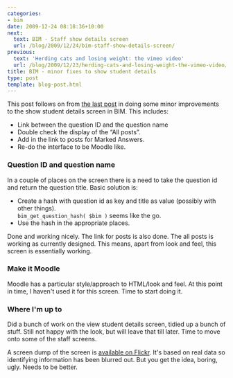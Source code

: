 ```yaml
---
categories:
- bim
date: 2009-12-24 08:18:36+10:00
next:
  text: BIM - Staff show details screen
  url: /blog/2009/12/24/bim-staff-show-details-screen/
previous:
  text: 'Herding cats and losing weight: the vimeo video'
  url: /blog/2009/12/23/herding-cats-and-losing-weight-the-vimeo-video/
title: BIM - minor fixes to show student details
type: post
template: blog-post.html
---
```

This post follows on from [the last post](/blog/2009/12/22/bim-cron-and-view-student-details-screen/) in doing some minor improvements to the show student details screen in BIM. This includes:

- Link between the question ID and the question name
- Double check the display of the “All posts”.
- Add in the link to posts for Marked Answers.
- Re-do the interface to be Moodle like.

### Question ID and question name

In a couple of places on the screen there is a need to take the question id and return the question title. Basic solution is:

- Create a hash with question id as key and title as value (possibly with other things).  
    `bim_get_question_hash( $bim )` seems like the go.
- Use the hash in the appropriate places.

Done and working nicely. The link for posts is also done. The all posts is working as currently designed. This means, apart from look and feel, this screen is essentially working.

### Make it Moodle

Moodle has a particular style/approach to HTML/look and feel. At this point in time, I haven't used it for this screen. Time to start doing it.

### Where I'm up to

Did a bunch of work on the view student details screen, tidied up a bunch of stuff. Still not happy with the look, but will leave that till later. Time to move onto some of the staff screens.

A screen dump of the screen is [available on Flickr](http://www.flickr.com/photos/david_jones/4209851502/). It's based on real data so identifying information has been blurred out. But you get the idea, boring, ugly. Needs to be better.
